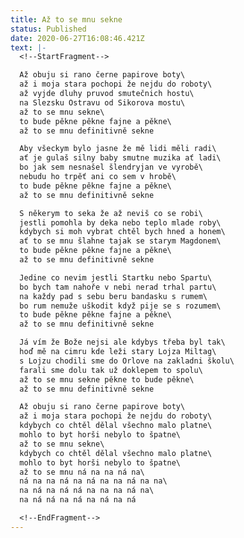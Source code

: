 ```yaml
---
title: Až to se mnu sekne
status: Published
date: 2020-06-27T16:08:46.421Z
text: |-
  <!--StartFragment-->

  Až obuju si rano černe papirove boty\
  až i moja stara pochopi že nejdu do roboty\
  až vyjde dluhy pruvod smutečnich hostu\
  na Slezsku Ostravu od Sikorova mostu\
  až to se mnu sekne\
  to bude pěkne pěkne fajne a pěkne\
  až to se mnu definitivně sekne

  Aby všeckym bylo jasne že mě lidi měli radi\
  ať je gulaš silny baby smutne muzika ať ladi\
  bo jak sem nesnašel šlendryjan ve vyrobě\
  nebudu ho trpěť ani co sem v hrobě\
  to bude pěkne pěkne fajne a pěkne\
  až to se mnu definitivně sekne

  S někerym to seka že až neviš co se robi\
  jestli pomohla by deka nebo teplo mlade roby\
  kdybych si moh vybrat chtěl bych hned a honem\
  ať to se mnu šlahne tajak se starym Magdonem\
  to bude pěkne pěkne fajne a pěkne\
  až to se mnu definitivně sekne

  Jedine co nevim jestli Startku nebo Spartu\
  bo bych tam nahoře v nebi nerad trhal partu\
  na každy pad s sebu beru bandasku s rumem\
  bo rum nemuže uškodit když pije se s rozumem\
  to bude pěkne pěkne fajne a pěkne\
  až to se mnu definitivně sekne

  Já vím že Bože nejsi ale kdybys třeba byl tak\
  hoď mě na cimru kde leži stary Lojza Miltag\
  s Lojzu chodili sme do Orlove na zakladni školu\
  farali sme dolu tak už doklepem to spolu\
  až to se mnu sekne pěkne to bude pěkne\
  až to se mnu definitivně sekne

  Až obuju si rano černe papirove boty\
  až i moja stara pochopi že nejdu do roboty\
  kdybych co chtěl dělal všechno malo platne\
  mohlo to byt horši nebylo to špatne\
  až to se mnu sekne\
  kdybych co chtěl dělal všechno malo platne\
  mohlo to byt horši nebylo to špatne\
  až to se mnu ná na na ná na\
  ná na na ná na ná na na ná na na\
  na ná na ná ná na na na ná na\
  na ná ná na ná na ná na ná

  <!--EndFragment-->
---
```

